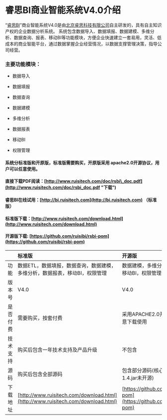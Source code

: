 # 睿思BI商业智能系统V4.0介绍

“[睿思BI](http://www.ruisitech.com/product.html)”商业智能系统V4.0是由[北京睿思科技有限公司](http://www.ruisitech.com)自主研发的，具有自主知识产权的企业数据分析系统。 系统包含数据导入、数据填报、数据建模、多维分析、数据查询、报表、移动BI等功能模块，方便企业快速建立一套易用，灵活、低成本的商业智能平台，通过数据掌握企业经营情况，以数据支撑管理决策，指导公司经营。

### 主要功能模块：

* 数据导入

* 数据填报

* 数据查询

* 数据建模

* 多维分析

* 数据报表

* 移动BI

* 权限管理

#### 系统分标准版和开原版，标准版需要购买，开原版采用 apache2.0开源协议，用户可以任意使用。

#### 直接下载PDF阅读：[http://www.ruisitech.com/doc/rsbi\_doc.pdf](http://www.ruisitech.com/doc/rsbi_doc.pdf "下载")

#### 睿思BI在线试用：[http://bi.ruisitech.com](http://bi.ruisitech.com) （标准版）

#### 标准版下载：[http://www.ruisitech.com/download.html](http://www.ruisitech.com/download.html)

#### 开源版下载:  [https://github.com/ruisibi/rsbi-pom](https://github.com/ruisibi/rsbi-pom)

|  | 标准版 | 开源版 |
| :--- | :--- | :--- |
| 功能 | 数据ETL，数据填报，数据查询，数据建模，多维分析，数据报表，移动BI，权限管理 | 数据建模，多维分析，数据报表，移动BI，权限管理 |
| 版本号 | V4.0 | V4.0 |
| 是否付费 | 需要购买，按套付费 | 采用APACHE2.0开源协议，可任意下载使用 |
| 技术支持 | 购买后包含一年技术支持及产品升级 | 不包含 |
| 源码 | 购买后包含全部源码 | 包含部分源码\(核心代码ext3-1.4.jar未开源\) |
| 下载地址 | [http://www.ruisitech.com/download.html](http://www.ruisitech.com/download.html) | [https://github.com/ruisibi/rsbi-pom](https://github.com/ruisibi/rsbi-pom) |



